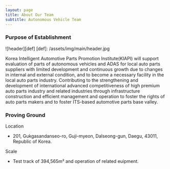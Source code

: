 ```yaml
---
layout: page
title: About Our Team
subtitle: Autonomous Vehicle Team
---
```


### Purpose of Establishment

![header][def]
[def]: /assets/img/main/header.jpg

Korea Intelligent Automotive Parts Promotion Institute(KIAPI) will support evaluation of parts of autonomous vehicles and ADAS for local auto parts suppliers with limited development and continuous growth due to changes in internal and external condition, and to become a necessary facility in the local auto parts industry.
Contributing to the strengthening and development of international advanced competitiveness of high premium auto parts industry and related industries through infrastructure construction and efficient management and operation to foster the rights of auto parts makers and to foster ITS-based automotive parts base valley.

### Proving Ground

Location
- 201, Gukgasandanseo-ro, Guji-myeon, Dalseong-gun, Daegu, 43011, Republic of Korea.

Scale
- Test track of 394,565m² and operation of related euipment.
